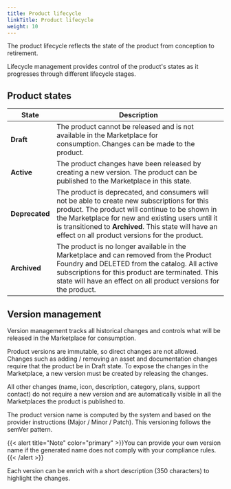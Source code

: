 ```yaml
---
title: Product lifecycle
linkTitle: Product lifecycle
weight: 10
---
```


The product lifecycle reflects the state of the product from conception to retirement.

Lifecycle management provides control of the product's states as it progresses through different lifecycle stages.

## Product states

| State          | Description                                                                |
|----------------|----------------------------------------------------------------------------|
| **Draft**      | The product cannot be released and is not available in the Marketplace for consumption. Changes can be made to the product.|
| **Active**     | The product changes have been released by creating a new version. The product can be published to the Marketplace in this state.|
| **Deprecated** | The product is deprecated, and consumers will not be able to create new subscriptions for this product. The product will continue to be shown in the Marketplace for new and existing users until it is transitioned to **Archived**. This state will have an effect on all product versions for the product.|
| **Archived**   | The product is no longer available in the Marketplace and can removed from the Product Foundry and DELETED from the catalog. All active subscriptions for this product are terminated. This state will have an effect on all product versions for the product.|

## Version management

Version management tracks all historical changes and controls what will be released in the Marketplace for consumption.

Product versions are immutable, so direct changes are not allowed. Changes such as adding / removing an asset and documentation changes require that the product be in Draft state. To expose the changes in the Marketplace, a new version must be created by releasing the changes.

All other changes (name, icon, description, category, plans, support contact) do not require a new version and are automatically visible in all the Marketplaces the product is published to.

The product version name is computed by the system and based on the provider instructions (Major / Minor / Patch). This versioning follows the semVer pattern.

{{< alert title="Note" color="primary" >}}You can provide your own version name if the generated name does not comply with your compliance rules.{{< /alert >}}

Each version can be enrich with a short description (350 characters) to highlight the changes.

